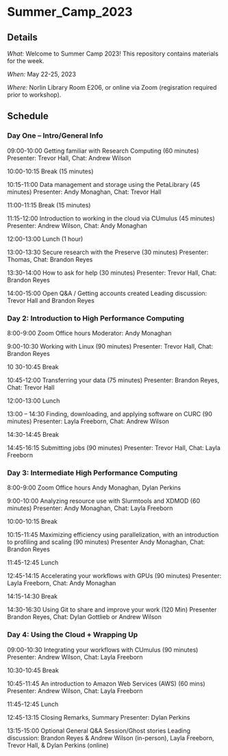 # Summer_Camp_2023

## Details
_What:_ Welcome to Summer Camp 2023! This repository contains materials for the week.

_When:_ May 22-25, 2023

_Where:_ Norlin Library Room E206, or online via Zoom (regisration required prior to workshop).

## Schedule

### Day One – Intro/General Info

09:00-10:00 Getting familiar with Research Computing (60 minutes)
Presenter: Trevor Hall, Chat: Andrew Wilson

10:00-10:15 Break (15 minutes)

10:15-11:00 Data management and storage using the PetaLibrary (45 minutes)
Presenter: Andy Monaghan, Chat: Trevor Hall

11:00-11:15 Break (15 minutes)

11:15-12:00 Introduction to working in the cloud via CUmulus (45 minutes)
Presenter: Andrew Wilson, Chat: Andy Monaghan

12:00-13:00 Lunch (1 hour)

13:00-13:30 Secure research with the Preserve (30 minutes)
Presenter: Thomas, Chat: Brandon Reyes

13:30-14:00 How to ask for help (30 minutes)
Presenter: Trevor Hall, Chat: Brandon Reyes

14:00-15:00 Open Q&A / Getting accounts created
Leading discussion: Trevor Hall and Brandon Reyes


### Day 2: Introduction to High Performance Computing

8:00-9:00 Zoom Office hours
Moderator: Andy Monaghan

9:00-10:30 Working with Linux (90 minutes)
Presenter: Trevor Hall, Chat: Brandon Reyes

10 30-10:45 Break

10:45-12:00 Transferring your data (75 minutes)
Presenter: Brandon Reyes, Chat: Trevor Hall

12:00-13:00 Lunch

13:00 – 14:30 Finding, downloading, and applying software on CURC (90 minutes)
Presenter: Layla Freeborn, Chat: Andrew Wilson

14:30-14:45 Break

14:45-16:15 Submitting jobs (90 minutes)
Presenter: Trevor Hall, Chat: Layla Freeborn



### Day 3: Intermediate High Performance Computing

8:00-9:00 Zoom Office hours
Andy Monaghan, Dylan Perkins

9:00-10:00 Analyzing resource use with Slurmtools and XDMOD (60 minutes)
Presenter: Andy Monaghan, Chat: Layla Freeborn

10:00-10:15 Break


 10:15-11:45 Maximizing efficiency using parallelization, with an introduction to profiling and scaling (90 minutes)
Presenter Andy Monaghan, Chat: Brandon Reyes

11:45-12:45 Lunch

12:45-14:15 Accelerating your workflows with GPUs (90 minutes)
Presenter: Layla Freeborn, Chat: Andy Monaghan

14:15-14:30 Break

14:30-16:30 Using Git to share and improve your work (120 Min)
Presenter Brandon Reyes, Chat: Dylan Gottlieb or Andrew Wilson

### Day 4: Using the Cloud + Wrapping Up

09:00-10:30 Integrating your workflows with CUmulus (90 minutes)
Presenter: Andrew Wilson, Chat: Layla Freeborn

10:30-10:45 Break

10:45-11:45 An introduction to Amazon Web Services (AWS) (60 mins)
Presenter: Andrew Wilson, Chat: Layla Freeborn

11:45-12:45 Lunch

12:45-13:15 Closing Remarks, Summary
Presenter: Dylan Perkins

13:15-15:00 Optional General Q&A Session/Ghost stories
Leading discussion: Brandon Reyes & Andrew Wilson (in-person), Layla Freeborn, Trevor Hall, & Dylan Perkins (online)
